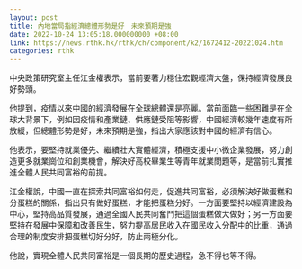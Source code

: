 ```yaml
---
layout: post
title: 內地當局指經濟總體形勢是好　未來預期是強
date: 2022-10-24 13:05:18.000000000 +08:00
link: https://news.rthk.hk/rthk/ch/component/k2/1672412-20221024.htm
categories: rthk
---
```


中央政策研究室主任江金權表示，當前要著力穩住宏觀經濟大盤，保持經濟發展良好勢頭。

他提到，疫情以來中國的經濟發展在全球總體還是亮麗。當前面臨一些困難是在全球大背景下，例如因疫情和產業鏈、供應鏈受阻等影響，中國經濟較幾年速度有所放緩，但總體形勢是好，未來預期是強，指出大家應該對中國的經濟有信心。

他表示，要堅持就業優先、繼續壯大實體經濟，積極支援中小微企業發展，努力創造更多就業崗位和創業機會，解決好高校畢業生等青年就業問題等，是當前扎實推進全體人民共同富裕的前提。

江金權說，中國一直在探索共同富裕如何走，促進共同富裕，必須解決好做蛋糕和分蛋糕的關係，指出只有做好蛋糕，才能把蛋糕分好。一方面要堅持以經濟建設為中心，堅持高品質發展，通過全國人民共同奮鬥把這個蛋糕做大做好；另一方面要堅持在發展中保障和改善民生，努力提高居民收入在國民收入分配中的比重，通過合理的制度安排把蛋糕切好分好，防止兩極分化。

他說，實現全體人民共同富裕是一個長期的歷史過程，急不得也等不得。

